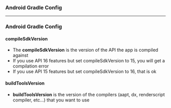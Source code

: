 
### Android Gradle Config


-----------------------------------------------------------------

### Android Gradle Config

#### compileSdkVersion

* The **compileSdkVersion** is the version of the API the app is compiled against
* If you use API 16 features but set compileSdkVersion to 15, you will get a compilation error
* If you use API 15 features but set compileSdkVersion to 16, that is ok
  
#### buildToolsVersion

* **buildToolsVersion** is the version of the compilers (aapt, dx, renderscript compiler, etc...) that you want to use
